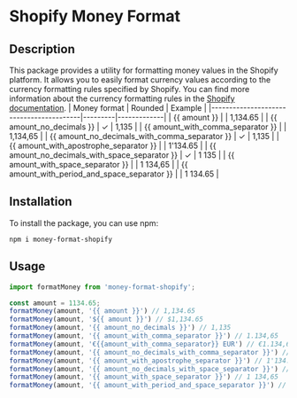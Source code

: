 # Shopify Money Format

## Description

This package provides a utility for formatting money values in the Shopify platform. It allows you to easily format currency values according to the currency formatting rules specified by Shopify. You can find more information about the currency formatting rules in the [Shopify documentation](https://help.shopify.com/en/manual/markets/pricing/currency-formatting).
| Money format                            | Rounded | Example     |
|-----------------------------------------|---------|-------------|
| {{ amount }}                            |         | 1,134.65    |
| {{ amount_no_decimals }}                 | ✓       | 1,135       |
| {{ amount_with_comma_separator }}        |         | 1,134,65    |
| {{ amount_no_decimals_with_comma_separator }} | ✓       | 1,135       |
| {{ amount_with_apostrophe_separator }}   |         | 1'134.65    |
| {{ amount_no_decimals_with_space_separator }} | ✓       | 1 135       |
| {{ amount_with_space_separator }}        |         | 1 134,65    |
| {{ amount_with_period_and_space_separator }} |         | 1 134.65    |

## Installation

To install the package, you can use npm:

```npm i money-format-shopify```

## Usage

```js
import formatMoney from 'money-format-shopify';

const amount = 1134.65;
formatMoney(amount, '{{ amount }}') // 1,134.65
formatMoney(amount, '${{ amount }}') // $1,134.65
formatMoney(amount, '{{ amount_no_decimals }}') // 1,135
formatMoney(amount, '{{ amount_with_comma_separator }}') // 1.134,65
formatMoney(amount, '€{{amount_with_comma_separator}} EUR') // €1.134,65 EUR
formatMoney(amount, '{{ amount_no_decimals_with_comma_separator }}') // 1.135
formatMoney(amount, '{{ amount_with_apostrophe_separator }}') // 1'134.65
formatMoney(amount, '{{ amount_no_decimals_with_space_separator }}') // 1 135
formatMoney(amount, '{{ amount_with_space_separator }}') // 1 134,65
formatMoney(amount, '{{ amount_with_period_and_space_separator }}') // 1 134.65
```
